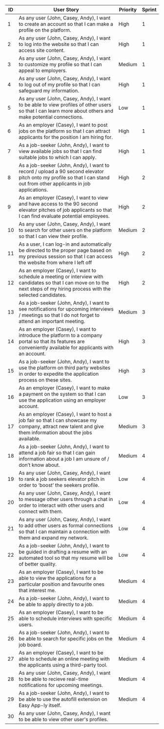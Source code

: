 | ID | User Story                                                                                                                                                                    | Priority | Sprint |
|----|-------------------------------------------------------------------------------------------------------------------------------------------------------------------------------|----------|--------|
| 1  | As any user (John, Casey, Andy), I want to create an account so that I can make a profile on the platform.                                                                    | High     | 1      |
| 2  | As any user (John, Casey, Andy), I want to log into the website so that I can access site content.                                                                            | High     | 1      |
| 3  | As any user (John, Casey, Andy), I want to customize my profile so that I can appeal to employers.                                                                            | Medium   | 1      |
| 4  | As any user (John, Casey, Andy), I want to log out of my profile so that I can safeguard my information.                                                                      | High     | 1      |
| 5  | As any user (John, Casey, Andy), I want to be able to view profiles of other users so that I can learn more about others and make potential connections.                      | Low      | 1      |
| 6  | As an employer (Casey), I want to post jobs on the platform so that I can attract applicants for the position I am hiring for.                                                | High     | 1      |
| 7  | As a job-seeker (John, Andy), I want to view available jobs so that I can find suitable jobs to which I can apply.                                                            | High     | 1      |
| 8  | As a job-seeker (John, Andy), I want to record / upload a 90 second elevator pitch onto my profile so that I can stand out from other applicants in job applications.         | High     | 2      |
| 9  | As an employer (Casey), I want to view and have access to the 90 second elevator pitches of job applicants so that I can find evaluate potential employees.                   | High     | 2      |
| 10 | As any user (John, Casey, Andy), I want to search for other users on the platform so that I can view their profile.                                                           | Medium   | 2      |
| 11 | As a user, I can log-in and automatically be directed to the proper page based on my previous session so that I can access the website from where I left off                  | High     | 2      |
| 12 | As an employer (Casey), I want to schedule a meeting or interview with candidates so that I can move on to the next steps of my hiring process with the selected candidates.  | High     | 2      | 
| 13 | As a job-seeker (John, Andy), I want to see notifications for upcoming interviews / meetings so that I do not forget to attend an important meeting.                          | Medium   | 3      |
| 14 | As an employer (Casey), I want to introduce the platform to a company portal so that its features are conveniently available for applicants with an account.                  | High     | 3      |
| 15 | As a job-seeker (John, Andy), I want to use the platform on third party websites in order to expedite the application process on these sites.                                 | High     | 3      |
| 16 | As an employer (Casey), I want to make a payment on the system so that I can use the application using an employer account.                                                   | Low      | 3      |
| 17 | As an employer (Casey), I want to host a job fair so that I can showcase my company, attract new talent and give them information about the jobs available.                   | Medium   | 3      |
| 18 | As a job-seeker (John, Andy), I want to attend a job fair so that I can gain information about a job I am unsure of / don’t know about.                                       | Medium   | 4      |
| 19 | As any user (John, Casey, Andy), I want to rank a job seekers elevator pitch in order to ‘boost’ the seekers profile.                                                         | Low      | 4      |
| 20 | As any user (John, Casey, Andy), I want to message other users through a chat in order to interact with other users and connect with them.                                    | Low      | 4      |
| 21 | As any user (John, Casey, Andy), I want to add other users as formal connections so that I can maintain a connection with them and expand my network.                         | Low      | 4      |
| 22 | As a job-seeker (John, Andy), I want to be guided in drafting a resume with an automated tool so that my resume will be of better quality.                                    | Low      | 4      |
| 23 | As an employer (Casey), I want to be able to view the applications for a particular position and favourite ones that interest me.                                             | Medium   | 4      |
| 24 | As a job-seeker (John, Andy), I want to be able to apply directly to a job.                                                                                                   | Medium   | 4      |
| 25 | As an employer (Casey), I want to be able to schedule interviews with specific users.                                                                                         | Medium   | 4      |
| 26 | As a job-seeker (John, Andy), I want to be able to search for specific jobs on the job board.                                                                                 | Medium   | 4      |
| 27 | As an employer (Casey), I want to be able to schedule an online meeting with the applicants using a third-party tool.                                                         | Medium   | 4      |
| 28 | As any user (John, Casey, Andy), I want to be able to recieve real-time notifications for upcoming meetings.                                                                  | Medium   | 4      |
| 29 | As a job-seeker (John, Andy), I want to be able to use the autofill extension on Easy App-ly itself.                                                                          | Medium   | 4      |
| 30 | As any user (John, Casey, Andy), I want to be able to view other user's profiles.
